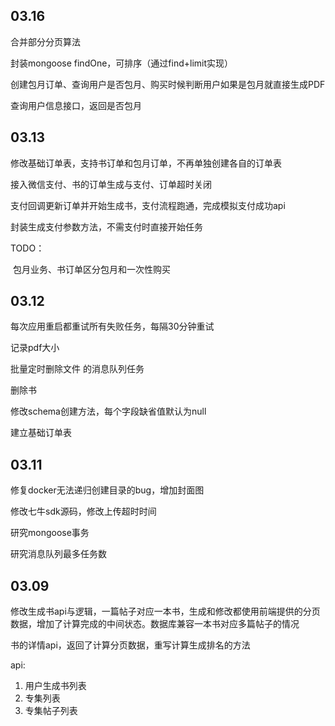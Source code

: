 ## 03.16

合并部分分页算法

封装mongoose findOne，可排序（通过find+limit实现）

创建包月订单、查询用户是否包月、购买时候判断用户如果是包月就直接生成PDF

查询用户信息接口，返回是否包月

## 03.13

修改基础订单表，支持书订单和包月订单，不再单独创建各自的订单表

接入微信支付、书的订单生成与支付、订单超时关闭

支付回调更新订单并开始生成书，支付流程跑通，完成模拟支付成功api

封装生成支付参数方法，不需支付时直接开始任务

TODO：

​	包月业务、书订单区分包月和一次性购买

## 03.12

每次应用重启都重试所有失败任务，每隔30分钟重试

记录pdf大小

批量定时删除文件 的消息队列任务

删除书

修改schema创建方法，每个字段缺省值默认为null

建立基础订单表

## 03.11

修复docker无法递归创建目录的bug，增加封面图

修改七牛sdk源码，修改上传超时时间

研究mongoose事务

研究消息队列最多任务数

## 03.09

修改生成书api与逻辑，一篇帖子对应一本书，生成和修改都使用前端提供的分页数据，增加了计算完成的中间状态。数据库兼容一本书对应多篇帖子的情况

书的详情api，返回了计算分页数据，重写计算生成排名的方法

api:

1. 用户生成书列表
2. 专集列表
3. 专集帖子列表

